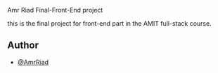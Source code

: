 Amr Riad Final-Front-End project

this is the final project for front-end part in the AMIT full-stack course.

## Author

- [@AmrRiad](https://github.com/AmrRiad)
